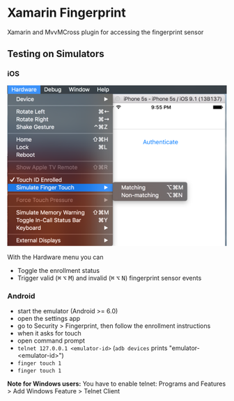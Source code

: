 # Xamarin Fingerprint
Xamarin and MvvMCross plugin for accessing the fingerprint sensor

## Testing on Simulators
### iOS
![Controlling the sensor on the iOS Simulator](doc/ios_simulator.png "Controlling the sensor on the iOS Simulator")

With the Hardware menu you can
* Toggle the enrollment status
* Trigger valid (<kbd>⌘</kbd> <kbd>⌥</kbd> <kbd>M</kbd>) and invalid (<kbd>⌘</kbd> <kbd>⌥</kbd> <kbd>N</kbd>) fingerprint sensor events

### Android
* start the emulator (Android >= 6.0)
* open the settings app
* go to Security > Fingerprint, then follow the enrollment instructions
* when it asks for touch
 * open command prompt
 * `telnet 127.0.0.1 <emulator-id>` (`adb devices` prints "emulator-&lt;emulator-id&gt;")
 * `finger touch 1`
 * `finger touch 1`

**Note for Windows users:**
You have to enable telnet: Programs and Features > Add Windows Feature > Telnet Client


